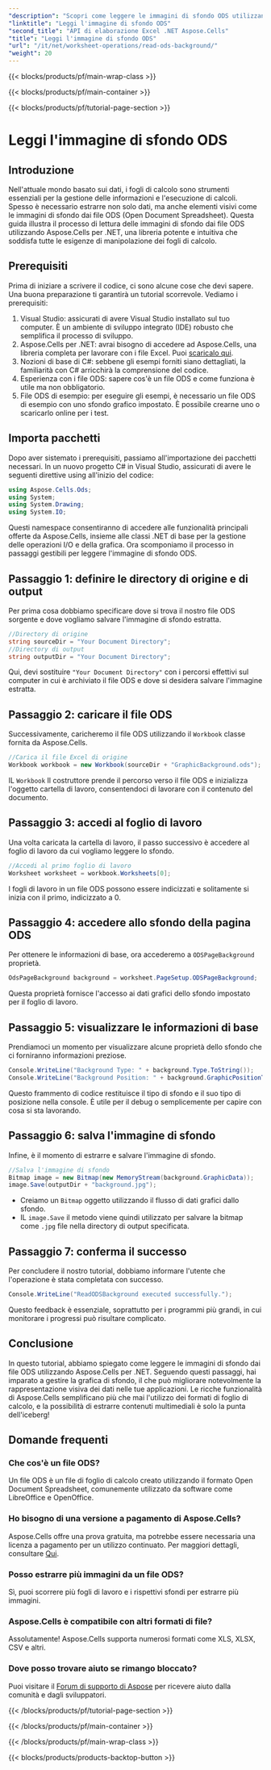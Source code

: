 ```yaml
---
"description": "Scopri come leggere le immagini di sfondo ODS utilizzando Aspose.Cells per .NET con questo tutorial completo e passo passo. Perfetto per sviluppatori e appassionati."
"linktitle": "Leggi l'immagine di sfondo ODS"
"second_title": "API di elaborazione Excel .NET Aspose.Cells"
"title": "Leggi l'immagine di sfondo ODS"
"url": "/it/net/worksheet-operations/read-ods-background/"
"weight": 20
---
```


{{< blocks/products/pf/main-wrap-class >}}

{{< blocks/products/pf/main-container >}}

{{< blocks/products/pf/tutorial-page-section >}}

# Leggi l'immagine di sfondo ODS

## Introduzione
Nell'attuale mondo basato sui dati, i fogli di calcolo sono strumenti essenziali per la gestione delle informazioni e l'esecuzione di calcoli. Spesso è necessario estrarre non solo dati, ma anche elementi visivi come le immagini di sfondo dai file ODS (Open Document Spreadsheet). Questa guida illustra il processo di lettura delle immagini di sfondo dai file ODS utilizzando Aspose.Cells per .NET, una libreria potente e intuitiva che soddisfa tutte le esigenze di manipolazione dei fogli di calcolo.
## Prerequisiti
Prima di iniziare a scrivere il codice, ci sono alcune cose che devi sapere. Una buona preparazione ti garantirà un tutorial scorrevole. Vediamo i prerequisiti:
1. Visual Studio: assicurati di avere Visual Studio installato sul tuo computer. È un ambiente di sviluppo integrato (IDE) robusto che semplifica il processo di sviluppo.
2. Aspose.Cells per .NET: avrai bisogno di accedere ad Aspose.Cells, una libreria completa per lavorare con i file Excel. Puoi [scaricalo qui](https://releases.aspose.com/cells/net/).
3. Nozioni di base di C#: sebbene gli esempi forniti siano dettagliati, la familiarità con C# arricchirà la comprensione del codice.
4. Esperienza con i file ODS: sapere cos'è un file ODS e come funziona è utile ma non obbligatorio.
5. File ODS di esempio: per eseguire gli esempi, è necessario un file ODS di esempio con uno sfondo grafico impostato. È possibile crearne uno o scaricarlo online per i test.
## Importa pacchetti
Dopo aver sistemato i prerequisiti, passiamo all'importazione dei pacchetti necessari. In un nuovo progetto C# in Visual Studio, assicurati di avere le seguenti direttive using all'inizio del codice:
```csharp
using Aspose.Cells.Ods;
using System;
using System.Drawing;
using System.IO;
```
Questi namespace consentiranno di accedere alle funzionalità principali offerte da Aspose.Cells, insieme alle classi .NET di base per la gestione delle operazioni I/O e della grafica.
Ora scomponiamo il processo in passaggi gestibili per leggere l'immagine di sfondo ODS. 
## Passaggio 1: definire le directory di origine e di output
Per prima cosa dobbiamo specificare dove si trova il nostro file ODS sorgente e dove vogliamo salvare l'immagine di sfondo estratta.
```csharp
//Directory di origine
string sourceDir = "Your Document Directory";
//Directory di output
string outputDir = "Your Document Directory";
```
Qui, devi sostituire `"Your Document Directory"` con i percorsi effettivi sul computer in cui è archiviato il file ODS e dove si desidera salvare l'immagine estratta.
## Passaggio 2: caricare il file ODS 
Successivamente, caricheremo il file ODS utilizzando il `Workbook` classe fornita da Aspose.Cells.
```csharp
//Carica il file Excel di origine
Workbook workbook = new Workbook(sourceDir + "GraphicBackground.ods");
```
IL `Workbook` Il costruttore prende il percorso verso il file ODS e inizializza l'oggetto cartella di lavoro, consentendoci di lavorare con il contenuto del documento.
## Passaggio 3: accedi al foglio di lavoro 
Una volta caricata la cartella di lavoro, il passo successivo è accedere al foglio di lavoro da cui vogliamo leggere lo sfondo.
```csharp
//Accedi al primo foglio di lavoro
Worksheet worksheet = workbook.Worksheets[0];
```
I fogli di lavoro in un file ODS possono essere indicizzati e solitamente si inizia con il primo, indicizzato a 0.
## Passaggio 4: accedere allo sfondo della pagina ODS 
Per ottenere le informazioni di base, ora accederemo a `ODSPageBackground` proprietà.
```csharp
OdsPageBackground background = worksheet.PageSetup.ODSPageBackground;
```
Questa proprietà fornisce l'accesso ai dati grafici dello sfondo impostato per il foglio di lavoro.
## Passaggio 5: visualizzare le informazioni di base
Prendiamoci un momento per visualizzare alcune proprietà dello sfondo che ci forniranno informazioni preziose.
```csharp
Console.WriteLine("Background Type: " + background.Type.ToString());
Console.WriteLine("Background Position: " + background.GraphicPositionType.ToString());
```
Questo frammento di codice restituisce il tipo di sfondo e il suo tipo di posizione nella console. È utile per il debug o semplicemente per capire con cosa si sta lavorando.
## Passaggio 6: salva l'immagine di sfondo 
Infine, è il momento di estrarre e salvare l'immagine di sfondo.
```csharp
//Salva l'immagine di sfondo
Bitmap image = new Bitmap(new MemoryStream(background.GraphicData));
image.Save(outputDir + "background.jpg");
```
- Creiamo un `Bitmap` oggetto utilizzando il flusso di dati grafici dallo sfondo.
- IL `image.Save` il metodo viene quindi utilizzato per salvare la bitmap come `.jpg` file nella directory di output specificata. 
## Passaggio 7: conferma il successo 
Per concludere il nostro tutorial, dobbiamo informare l'utente che l'operazione è stata completata con successo.
```csharp
Console.WriteLine("ReadODSBackground executed successfully.");
```
Questo feedback è essenziale, soprattutto per i programmi più grandi, in cui monitorare i progressi può risultare complicato.
## Conclusione
In questo tutorial, abbiamo spiegato come leggere le immagini di sfondo dai file ODS utilizzando Aspose.Cells per .NET. Seguendo questi passaggi, hai imparato a gestire la grafica di sfondo, il che può migliorare notevolmente la rappresentazione visiva dei dati nelle tue applicazioni. Le ricche funzionalità di Aspose.Cells semplificano più che mai l'utilizzo dei formati di foglio di calcolo, e la possibilità di estrarre contenuti multimediali è solo la punta dell'iceberg!
## Domande frequenti
### Che cos'è un file ODS?
Un file ODS è un file di foglio di calcolo creato utilizzando il formato Open Document Spreadsheet, comunemente utilizzato da software come LibreOffice e OpenOffice.
### Ho bisogno di una versione a pagamento di Aspose.Cells?
Aspose.Cells offre una prova gratuita, ma potrebbe essere necessaria una licenza a pagamento per un utilizzo continuato. Per maggiori dettagli, consultare [Qui](https://purchase.aspose.com/buy).
### Posso estrarre più immagini da un file ODS?
Sì, puoi scorrere più fogli di lavoro e i rispettivi sfondi per estrarre più immagini.
### Aspose.Cells è compatibile con altri formati di file?
Assolutamente! Aspose.Cells supporta numerosi formati come XLS, XLSX, CSV e altri.
### Dove posso trovare aiuto se rimango bloccato?
Puoi visitare il [Forum di supporto di Aspose](https://forum.aspose.com/c/cells/9) per ricevere aiuto dalla comunità e dagli sviluppatori.

{{< /blocks/products/pf/tutorial-page-section >}}

{{< /blocks/products/pf/main-container >}}

{{< /blocks/products/pf/main-wrap-class >}}

{{< blocks/products/products-backtop-button >}}